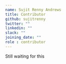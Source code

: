 ```yaml
---
name: Sujit Renny Andrews
title: Contributor
github: sujitrenny
twitter: ""
linkedin: ""
slack: ""
joining_date: ""
role : contributor
---
```


Still waiting for this
